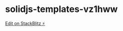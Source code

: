 # solidjs-templates-vz1hww

[Edit on StackBlitz ⚡️](https://stackblitz.com/edit/solidjs-templates-vz1hww)